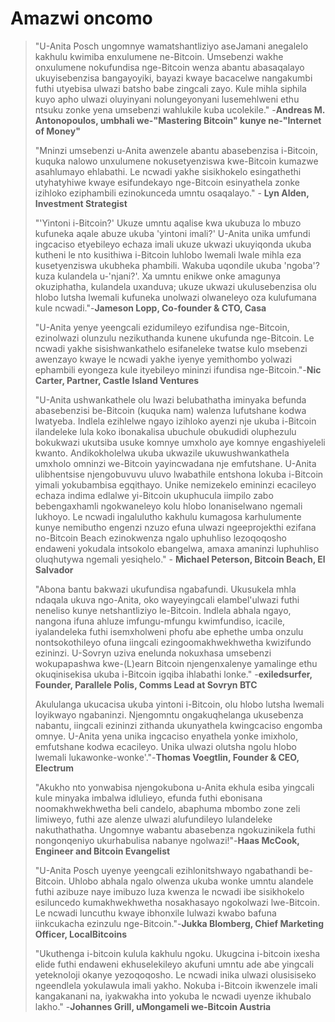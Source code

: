 # Amazwi oncomo
> "U-Anita Posch ungomnye wamatshantliziyo aseJamani anegalelo kakhulu kwimiba enxulumene ne-Bitcoin. Umsebenzi wakhe onxulumene nokufundisa nge-Bitcoin wenza abantu abasaqalayo ukuyisebenzisa bangayoyiki, bayazi kwaye bacacelwe nangakumbi futhi utyebisa ulwazi batsho babe zingcali zayo. Kule mihla siphila kuyo apho ulwazi oluyinyani nolungeyonyani lusemehlweni ethu ntsuku zonke yena umsebenzi wahlukile kuba ucolekile." -**Andreas M. Antonopoulos, umbhali we-"Mastering Bitcoin" kunye ne-"Internet of Money"**
>
> "Mninzi umsebenzi u-Anita awenzele abantu abasebenzisa i-Bitcoin, kuquka nalowo unxulumene nokusetyenziswa kwe-Bitcoin kumazwe asahlumayo ehlabathi. Le ncwadi yakhe sisikhokelo esingathethi utyhatyhiwe kwaye esifundekayo nge-Bitcoin esinyathela zonke izihloko eziphambili ezinokunceda umntu osaqalayo." - **Lyn Alden, Investment Strategist**
>
> "'Yintoni i-Bitcoin?' Ukuze umntu aqalise kwa ukubuza lo mbuzo kufuneka aqale abuze ukuba 'yintoni imali?' U-Anita unika umfundi ingcaciso etyebileyo echaza imali ukuze ukwazi ukuyiqonda ukuba kutheni le nto kusithiwa i-Bitcoin luhlobo lwemali lwale mihla eza kusetyenziswa ukubheka phambili. Wakuba uqondile ukuba 'ngoba'? kuza kulandela u-'njani?'. Xa umntu enikwe onke amagunya okuziphatha, kulandela uxanduva; ukuze ukwazi ukulusebenzisa olu hlobo lutsha lwemali kufuneka unolwazi olwaneleyo oza kulufumana kule ncwadi."-**Jameson Lopp, Co-founder & CTO, Casa**
>
> "U-Anita yenye yeengcali ezidumileyo ezifundisa nge-Bitcoin,  ezinolwazi olunzulu nezikuthanda kunene ukufunda nge-Bitcoin. Le ncwadi yakhe sisishwankathelo esifaneleke twatse kulo msebenzi awenzayo kwaye le ncwadi yakhe iyenye yemithombo yolwazi ephambili eyongeza kule ityebileyo mininzi ifundisa nge-Bitcoin."-**Nic Carter, Partner, Castle Island Ventures**
>
> "U-Anita ushwankathele olu lwazi belubathatha iminyaka befunda abasebenzisi be-Bitcoin (kuquka nam) walenza lufutshane kodwa lwatyeba. Indlela ezihlelwe ngayo izihloko ayenzi nje ukuba i-Bitcoin ilandeleke lula koko ibonakalisa ubuchule obukudidi oluphezulu bokukwazi ukutsiba usuke komnye umxholo aye komnye engashiyeleli kwanto. Andikokholelwa ukuba ukwazile ukuwushwankathela umxholo omninzi we-Bitcoin yayincwadana nje emfutshane. U-Anita ulibhentsise njengobuvuvu uluvo lwabathile entshona lokuba i-Bitcoin yimali yokubambisa egqithayo. Unike nemizekelo emininzi ecacileyo echaza indima edlalwe yi-Bitcoin ukuphucula iimpilo zabo bebengaxhamli ngokwaneleyo kolu hlobo lonaniselwano ngemali lukhoyo. Le ncwadi ingalulutho kakhulu kumagosa karhulumente kunye nemibutho engenzi nzuzo efuna ulwazi ngeeprojekthi ezifana no-Bitcoin Beach ezinokwenza ngalo uphuhliso lezoqoqosho endaweni yokudala intsokolo ebangelwa, amaxa amaninzi luphuhliso oluqhutywa ngemali yesiqhelo." - **Michael Peterson, Bitcoin Beach, El Salvador**
>
> "Abona bantu bakwazi ukufundisa ngabafundi. Ukusukela mhla ndaqala ukuva ngo-Anita, oko wayeyingcali elambel'ulwazi futhi neneliso kunye netshantliziyo le-Bitcoin. Indlela abhala ngayo, nangona ifuna ahluze imfungu-mfungu kwimfundiso, icacile, iyalandeleka futhi isemxholweni phofu abe ephethe umba onzulu nontsokothileyo ofuna iingcali ezingoomakhwekhwetha kwizifundo ezininzi.  U-Sovryn uziva enelunda nokuxhasa umsebenzi wokupapashwa kwe-(L)earn Bitcoin njengenxalenye yamalinge ethu okuqinisekisa ukuba i-Bitcoin igqiba ihlabathi lonke." -**exiledsurfer, Founder, Parallele Polis, Comms Lead at Sovryn BTC**
>
> Akululanga ukucacisa ukuba yintoni i-Bitcoin, olu hlobo lutsha lwemali loyikwayo ngabaninzi. Njengomntu ongakuqhelanga ukusebenza nabantu, iingcali ezininzi zithanda ukunyathela kwingcaciso engomba omnye. U-Anita yena unika ingcaciso enyathela yonke imixholo, emfutshane kodwa ecacileyo. Unika ulwazi olutsha ngolu hlobo lwemali lukawonke-wonke'."-**Thomas Voegtlin, Founder & CEO, Electrum**
>
> "Akukho nto yonwabisa njengokubona u-Anita ekhula esiba yingcali kule minyaka imbalwa idlulieyo, efunda futhi ebonisana noomakhwekhwetha beli candelo, abaphuma mbombo zone zeli limiweyo, futhi aze alenze ulwazi alufundileyo lulandeleke nakuthathatha. Ungomnye wabantu abasebenza ngokuzinikela futhi nongonqeniyo ukurhabulisa nabanye ngolwazi!"-**Haas McCook, Engineer and Bitcoin Evangelist**
>
> "U-Anita Posch uyenye yeengcali ezihlonitshwayo ngabathandi be-Bitcoin. Uhlobo abhala ngalo olwenza ukuba wonke umntu alandele futhi azibuze naye imibuzo luza kwenza le ncwadi ibe sisikhokelo esiluncedo kumakhwekhwetha nosakhasayo ngokolwazi lwe-Bitcoin. Le ncwadi luncuthu kwaye ibhonxile lulwazi kwabo bafuna iinkcukacha ezinzulu nge-Bitcoin."-**Jukka Blomberg, Chief Marketing Officer, LocalBitcoins**
>
> "Ukuthenga i-bitcoin kulula kakhulu ngoku. Ukugcina i-bitcoin ixesha elide futhi endaweni ekhuselekileyo akufuni umntu ade abe yingcali yeteknoloji okanye yezoqoqosho. Le ncwadi inika ulwazi olusisiseko ngeendlela yokulawula imali yakho. Nokuba i-Bitcoin ikwenzele imali kangakanani na, iyakwakha into yokuba le ncwadi uyenze ikhubalo lakho." -**Johannes Grill, uMongameli we-Bitcoin Austria**

